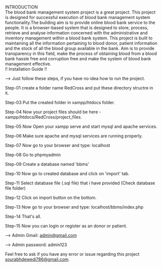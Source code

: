 INTRODUCTION</br>
The blood bank management system project is a great project. This project is designed for
successful execution of blood bank management system functionality.The building aim is to
provide online blood bank service to the people. It is a browser-based system that is designed
to store, process, retrieve and analyse information concerned with the administrative and
inventory management within a blood bank system. This project is built to maintaining all the
information pertaining to blood donor, patient information and the stock of all the blood group
available in the bank. Aim is to provide transparency in this field, make the process of obtaining
blood from a blood bank hassle free and corruption free and make the system of blood bank
management effective.</br>
!! Installation Guide !!</br>

--> Just follow these steps, if you have no idea how to run the project.</br>

Step-01 create a folder name RedCross and put these directory structre in it.</br>

Step-03 Put the created folder in xampp/htdocs folder.</br>

Step-04 Now your project files should be here - xampp/htdocs/RedCross/project_files.</br>

Step-05 Now Open your xampp serve and start mysql and apache services.</br>

Step-06 Make sure apache and mysql services are running properly.</br>

Step-07 Now go to your browser and type: localhost</br>

Step-08 Go to phpmyadmin</br>

Step-09 Create a database named 'bbms'</br>

Step-10 Now go to created database and click on 'import' tab.</br>

Step-11 Select database file (.sql file) that i have provided (Check database file folder)</br>

Step-12 Click on import button on the bottom.</br>

Step-13 Now go to your browser and type: localhost/bbms/index.php</br>

Step-14 That's all.</br>

Step-15 Now you can login or register as an donor or patient.</br>

 --> Admin Gmail: admin@gmail.com</br>

  --> Admin password: admin123</br>

Feel free to ask if you have any error or issue regarding this project sourabhdewedi786@gmail.com. </br>
